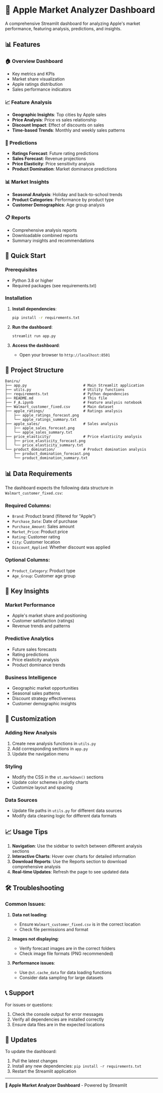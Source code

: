 # 🍎 Apple Market Analyzer Dashboard

A comprehensive Streamlit dashboard for analyzing Apple's market performance, featuring analysis, predictions, and insights.

## 📊 Features

### 🏠 Overview Dashboard
- Key metrics and KPIs
- Market share visualization
- Apple ratings distribution
- Sales performance indicators

### 📈 Feature Analysis
- **Geographic Insights**: Top cities by Apple sales
- **Price Analysis**: Price vs sales relationship
- **Discount Impact**: Effect of discounts on sales
- **Time-based Trends**: Monthly and weekly sales patterns

### 🔮 Predictions
- **Ratings Forecast**: Future rating predictions
- **Sales Forecast**: Revenue projections
- **Price Elasticity**: Price sensitivity analysis
- **Product Domination**: Market dominance predictions

### 📊 Market Insights
- **Seasonal Analysis**: Holiday and back-to-school trends
- **Product Categories**: Performance by product type
- **Customer Demographics**: Age group analysis

### 📋 Reports
- Comprehensive analysis reports
- Downloadable combined reports
- Summary insights and recommendations

## 🚀 Quick Start

### Prerequisites
- Python 3.8 or higher
- Required packages (see requirements.txt)

### Installation

1. **Install dependencies**:
   ```bash
   pip install -r requirements.txt
   ```

2. **Run the dashboard**:
   ```bash
   streamlit run app.py
   ```

3. **Access the dashboard**:
   - Open your browser to `http://localhost:8501`

## 📁 Project Structure

```
Daniru/
├── app.py                          # Main Streamlit application
├── utils.py                        # Utility functions
├── requirements.txt                # Python dependencies
├── README.md                       # This file
├── F_A.ipynb                       # Feature analysis notebook
├── Walmart_customer_fixed.csv      # Main dataset
├── apple_ratings/                  # Ratings analysis
│   ├── apple_ratings_forecast.png
│   └── apple_ratings_summary.txt
├── apple_sales/                    # Sales analysis
│   ├── apple_sales_forecast.png
│   └── apple_sales_summary.txt
├── price_elasticity/               # Price elasticity analysis
│   ├── price_elasticity_forecast.png
│   └── price_elasticity_summary.txt
└── product_domination/             # Product domination analysis
    ├── product_domination_forecast.png
    └── product_domination_summary.txt
```

## 📊 Data Requirements

The dashboard expects the following data structure in `Walmart_customer_fixed.csv`:

### Required Columns:
- `Brand`: Product brand (filtered for "Apple")
- `Purchase_Date`: Date of purchase
- `Purchase_Amount`: Sales amount
- `Market_Price`: Product price
- `Rating`: Customer rating
- `City`: Customer location
- `Discount_Applied`: Whether discount was applied

### Optional Columns:
- `Product_Category`: Product type
- `Age_Group`: Customer age group

## 🎯 Key Insights

### Market Performance
- Apple's market share and positioning
- Customer satisfaction (ratings)
- Revenue trends and patterns

### Predictive Analytics
- Future sales forecasts
- Rating predictions
- Price elasticity analysis
- Product dominance trends

### Business Intelligence
- Geographic market opportunities
- Seasonal sales patterns
- Discount strategy effectiveness
- Customer demographic insights

## 🔧 Customization

### Adding New Analysis
1. Create new analysis functions in `utils.py`
2. Add corresponding sections in `app.py`
3. Update the navigation menu

### Styling
- Modify the CSS in the `st.markdown()` sections
- Update color schemes in plotly charts
- Customize layout and spacing

### Data Sources
- Update file paths in `utils.py` for different data sources
- Modify data cleaning logic for different data formats

## 📈 Usage Tips

1. **Navigation**: Use the sidebar to switch between different analysis sections
2. **Interactive Charts**: Hover over charts for detailed information
3. **Download Reports**: Use the Reports section to download comprehensive analysis
4. **Real-time Updates**: Refresh the page to see updated data

## 🛠️ Troubleshooting

### Common Issues:

1. **Data not loading**:
   - Ensure `Walmart_customer_fixed.csv` is in the correct location
   - Check file permissions and format

2. **Images not displaying**:
   - Verify forecast images are in the correct folders
   - Check image file formats (PNG recommended)

3. **Performance issues**:
   - Use `@st.cache_data` for data loading functions
   - Consider data sampling for large datasets

## 📞 Support

For issues or questions:
1. Check the console output for error messages
2. Verify all dependencies are installed correctly
3. Ensure data files are in the expected locations

## 🔄 Updates

To update the dashboard:
1. Pull the latest changes
2. Install any new dependencies: `pip install -r requirements.txt`
3. Restart the Streamlit application

---

**🍎 Apple Market Analyzer Dashboard** - Powered by Streamlit
